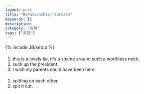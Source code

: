 ```yaml
---
layout: post
title: "Relationship: Sarcasm"
keywords: []
description: 
category: "言葉"
tags: ["英語"]
---
```

{% include JB/setup %}

####
1. this is a lovely tie, it's a shame around such a worthless neck.
2. suck up the president.
3. I wish my parents could have been here.


####
1. spitting on each other.
2. spit it out.
